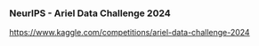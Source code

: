 ### NeurIPS - Ariel Data Challenge 2024


https://www.kaggle.com/competitions/ariel-data-challenge-2024